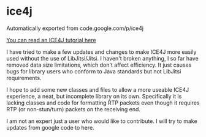 # ice4j
Automatically exported from code.google.com/p/ice4j

<a href="http://www.stellarbuild.com/blog/article/ice4j-networking-tutorial-part-1">You can read an ICE4J tutorial here</a>

I have tried to make a few updates and changes to make ICE4J more easily used without the use of LibJitsi/Jitsi. I haven't broken anything, I so far have removed data size limitations, which don't affect efficiency. It just causes bugs for library users who conform to Java standards but not LibJitsi requirements.


I hope to add some new classes and files to allow a more useable ICE4J experience, a neat, but incomplete library on its own. Specifically it is lacking classes and code for formatting RTP packets even though it requires RTP (or non-stun/turn) packets on the receiving end.


I am not an expert just a user who would like to contribute. I will try to make updates from google code to here.
